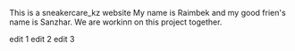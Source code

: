 This is a sneakercare_kz website
My name is Raimbek and my good frien's name is Sanzhar. We are workinп on this project together.


edit 1
edit 2
edit 3
